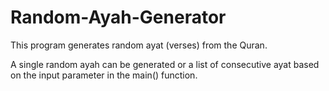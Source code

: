 # Random-Ayah-Generator
This program generates random ayat (verses) from the Quran.

A single random ayah can be generated or a list of consecutive ayat based on the input parameter in the main() function.
